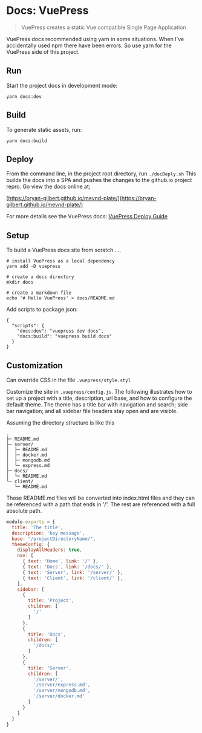 # Docs: VuePress

> VuePress creates a static Vue compatible Single Page Application

VuePress docs recommended using yarn in some situations. When I've accidentally 
used npm there have been errors. So use yarn for the VuePress side of this project.


## Run
Start the project docs in development mode:

```
yarn docs:dev
```

## Build
To generate static assets, run:
```
yarn docs:build 
```

## Deploy

From the command line, in the project root directory, run ```./docDeply.sh```
This builds the docs into a SPA and pushes the changes to the github.io project repro. Go view the docs online at;

[https://bryan-gilbert.github.io/mevnd-plate/](https://bryan-gilbert.github.io/mevnd-plate/)

For more details see the VuePress docs: [VuePress Deploy Guide](https://vuepress.vuejs.org/guide/deploy.html#github-pages)


## Setup

To build a VuePress docs site from scratch ....
``` 
# install VuePress as a local dependency
yarn add -D vuepress 

# create a docs directory
mkdir docs

# create a markdown file
echo '# Hello VuePress' > docs/README.md 
```

Add scripts to package.json:

```
{
  "scripts": {
    "docs:dev": "vuepress dev docs",
    "docs:build": "vuepress build docs"
  }
}
```

## Customization

Can override CSS in the file ```.vuepress/style.styl```

Customize the site in ```.vuepress/config.js```.  The following illustrates how to 
set up a project with a title, description, url base, and how to configure the default theme.
The theme has a title bar with navigation and search; side bar navigation; and all
sidebar file headers stay open and are visible.

Assuming the directory structure is like this

```
.
├─ README.md
├─ server/
│  ├─ README.md
│  ├─ docker.md
│  ├─ mongodb.md
│  └─ express.md
├─ docs/
│  └─ README.md
└─ client/
   └─ README.md

```
Those README.md files will be converted into index.html files and they can be referenced
with a path that ends in '/'.  The rest are referenced with a full absolute path.

```js
module.exports = {
  title: 'The title',
  description: 'key message',
  base: "/projectDirectoryName/",
  themeConfig: {
    displayAllHeaders: true,
    nav: [
      { text: 'Home', link: '/' },
      { text: 'Docs', link: '/docs/' },
      { text: 'Server', link: '/server/' },
      { text: 'Client', link: '/client/' },
    ],
    sidebar: [
      {
        title: 'Project',
        children: [
          '/'
        ]
      },
      {
        title: 'Docs',
        children: [
          '/docs/'
        ]
      },
      {
        title: 'Server',
        children: [
          '/server/',
          '/server/express.md',
          '/server/mongodb.md',
          '/server/docker.md'
        ]
      }
    ]
  }
}
```